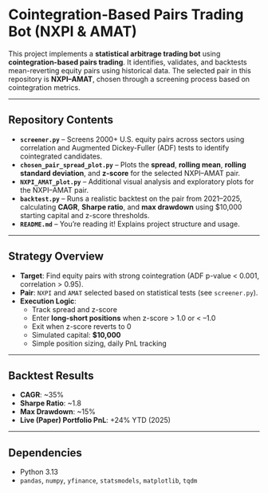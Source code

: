 # Cointegration-Based Pairs Trading Bot (NXPI & AMAT)

This project implements a **statistical arbitrage trading bot** using **cointegration-based pairs trading**. It identifies, validates, and backtests mean-reverting equity pairs using historical data. The selected pair in this repository is **NXPI–AMAT**, chosen through a screening process based on cointegration metrics.

---

## Repository Contents

- **`screener.py`** – Screens 2000+ U.S. equity pairs across sectors using correlation and Augmented Dickey-Fuller (ADF) tests to identify cointegrated candidates.
- **`chosen_pair_spread_plot.py`** – Plots the **spread**, **rolling mean**, **rolling standard deviation**, and **z-score** for the selected NXPI–AMAT pair.
- **`NXPI_AMAT_plot.py`** – Additional visual analysis and exploratory plots for the NXPI–AMAT pair.
- **`backtest.py`** – Runs a realistic backtest on the pair from 2021–2025, calculating **CAGR**, **Sharpe ratio**, and **max drawdown** using $10,000 starting capital and z-score thresholds.
- **`README.md`** – You’re reading it! Explains project structure and usage.

---

## Strategy Overview

- **Target**: Find equity pairs with strong cointegration (ADF p-value < 0.001, correlation > 0.95).
- **Pair**: `NXPI` and `AMAT` selected based on statistical tests (see `screener.py`).
- **Execution Logic**: 
  - Track spread and z-score
  - Enter **long-short positions** when z-score > 1.0 or < –1.0
  - Exit when z-score reverts to 0
  - Simulated capital: **$10,000**
  - Simple position sizing, daily PnL tracking

---

## Backtest Results

- **CAGR**: ~35%  
- **Sharpe Ratio**: ~1.8  
- **Max Drawdown**: ~15%  
- **Live (Paper) Portfolio PnL**: +24% YTD (2025)

---

## Dependencies

- Python 3.13
- `pandas`, `numpy`, `yfinance`, `statsmodels`, `matplotlib`, `tqdm`

